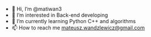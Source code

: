 - 👋 Hi, I’m @matiwan3
- 👀 I’m interested in Back-end developing
- 🌱 I’m currently learning Python C++ and algorithms 
- 📫 How to reach me mateusz.wandzlewicz@gmail.com

<!---
matiwan3/matiwan3 is a ✨ special ✨ repository because its `README.md` (this file) appears on your GitHub profile.
You can click the Preview link to take a look at your changes.
--->
